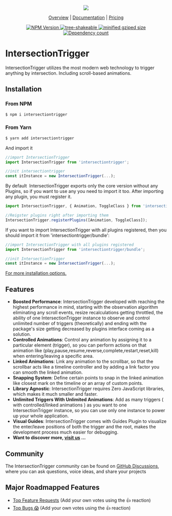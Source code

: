 <p align="center">
  <img src="https://raw.githubusercontent.com/sherif-magdy/sunshine-assets/main/intersectiontrigger-logo-no-bg.png"/>
</p>

<p align="center">
  <a href="https://sunshine-themes.com/?appID=ss_app_1">Overview</a> |
  <a href="https://sunshine-themes.com/?appID=ss_app_1&tab=docs">Documentation</a> |
  <a href="https://sunshine-themes.com/?appID=ss_app_1&tab=pricing">Pricing</a>
</p>

<p align="center">
  <!-- <a href="https://www.jsdelivr.com/package/npm/intersectiontrigger">
    <img src="https://data.jsdelivr.com/v1/package/npm/intersectiontrigger/badge?style=rounded" alt="jsDelivr Hits"/>
  </a> -->
  <a href="https://www.npmjs.com/package/intersectiontrigger">
    <img alt="NPM Version" src="https://badgen.net/npm/v/intersectiontrigger" />
  </a>
  <a href="https://bundlephobia.com/result?p=intersectiontrigger">
    <img alt="tree-shakeable" src="https://badgen.net/bundlephobia/tree-shaking/intersectiontrigger" />
  </a>
  <a href="https://bundlephobia.com/result?p=intersectiontrigger">
    <img alt="minified gziped size" src="https://badgen.net/bundlephobia/minzip/intersectiontrigger" />
  </a>
  <a href="https://bundlephobia.com/result?p=intersectiontrigger">
    <img alt="Dependency count" src="https://badgen.net/bundlephobia/dependency-count/intersectiontrigger" />
  </a>
</p>

# IntersectionTrigger

IntersectionTrigger utilizes the most modern web technology to trigger anything by intersection. Including scroll-based animations.

## Installation

### From NPM

```bash
$ npm i intersectiontrigger
```

### From Yarn

```bash
$ yarn add intersectiontrigger
```

And import it

```javascript
//import IntersectionTrigger
import IntersectionTrigger from 'intersectiontrigger';

//init intersectiontrigger
const itInstance = new IntersectionTrigger(...);
```

By default  IntersectionTrigger exports only the core version without any Plugins, so if you want to use any you need to import it too. After importing any plugin, you must register it.

```javascript
import IntersectionTrigger, { Animation, ToggleClass } from 'intersectiontrigger';

//Reigster plugins right after importing them
IntersectionTrigger.registerPlugins([Animation, ToggleClass]);
```

If you want to import IntersectionTrigger with all plugins registered, then you should import it from 'intersectiontrigger/bundle':

```javascript
//import IntersectionTrigger with all plugins registered
import IntersectionTrigger from 'intersectiontrigger/bundle';

//init IntersectionTrigger
const itInstance = new IntersectionTrigger(...);
```

[For more installation options.](https://sunshine-themes.com/?appID=ss_app_1&tab=docs)

## Features

- **Boosted Performance**: IntersectionTrigger developed with reaching the highest performance in mind, starting with the observation algorithm eliminating any scroll events, resize recalculations getting throttled, the ability of one IntersectionTrigger instance to observe and control unlimited number of triggers (theoretically) and ending with the package's size getting decreased by plugins interface coming as a solution.
- **Controlled Animations**: Control any animation by assigning it to a particular element (trigger), so you can perform actions on that animation like (play,pause,resume,reverse,complete,restart,reset,kill) when entering/leaving a specific area.
- **Linked Animations**: Link any animation to the scrollbar, so that the scrollbar acts like a timeline controller and by adding a link factor you can smooth the linked animation.
- **Snapping System**: Define certain points to snap in the linked animation like closest mark on the timeline or an array of custom points.
- **Library Agnostic**: IntersectionTrigger requires Zero JavaScript libraries, which makes it much smaller and faster.
- **Unlimited Triggers With Unlimited Animations**: Add as many triggers ( with controlled/linked animations ) as you want to one IntersectionTrigger instance, so you can use only one instance to power up your whole application.
- **Visual Guides**: IntersectionTrigger comes with Guides Plugin to visualize the enter/leave positions of both the trigger and the root, makes the development process much easier for debugging.
- **Want to discover more, [visit us](https://sunshine-themes.com/?appID=ss_app_1) ...**

## Community

The IntersectionTrigger community can be found on [GitHub Discussions](https://github.com/sunshine-themes/intersectionTrigger/discussions), where you can ask questions, voice ideas, and share your projects

## Major Roadmapped Features

- [Top Feature Requests](https://github.com/sunshine-themes/intersectionTrigger/issues?q=is%3Aissue+is%3Aopen+label%3A%22feature+request%22+sort%3Areactions-%2B1-desc+) (Add your own votes using the 👍 reaction)
- [Top Bugs 😱](https://github.com/sunshine-themes/intersectionTrigger/issues?q=is%3Aissue+is%3Aopen+-label%3A%22feature+request%22++sort%3Areactions-%2B1-desc+) (Add your own votes using the 👍 reaction)
